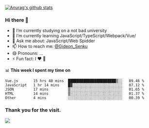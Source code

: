 [![Anurag's github stats](https://github-readme-stats.vercel.app/api?username=gideonsenku)](https://github.com/anuraghazra/github-readme-stats)
### Hi there 👋
- 🔭 I’m currently studying on a not bad university 
- 🌱 I’m currently learning JavaScript/TypeScript/Webpack/Vue/
- 💬 Ask me about: JavaScript/Web Spidder 
- 📫 How to reach me: [@Gideon_Senku](https://t.me/Gideon_Senku)
- 😄 Pronouns: ...
- ⚡ Fun fact: I ❤️ 🎵

📊 **This week I spent my time on**
<!--START_SECTION:waka-->
```text
Vue.js       15 hrs 40 mins  ██████████████████████▒░░   89.46 % 
JavaScript   1 hr 14 mins    █▓░░░░░░░░░░░░░░░░░░░░░░░   07.12 % 
JSON         17 mins         ▒░░░░░░░░░░░░░░░░░░░░░░░░   01.65 % 
HTML         14 mins         ▒░░░░░░░░░░░░░░░░░░░░░░░░   01.37 % 
Other        4 mins          ░░░░░░░░░░░░░░░░░░░░░░░░░   00.39 % 
```
<!--END_SECTION:waka-->


### Thank you for the visit.
![](http://profile-counter.glitch.me/gideonsenku/count.svg)
<!--
**GideonSenku/GideonSenku** is a ✨ _special_ ✨ repository because its `README.md` (this file) appears on your GitHub profile.

Here are some ideas to get you started:

- 🔭 I’m currently working on ...
- 🌱 I’m currently learning ...
- 👯 I’m looking to collaborate on ...
- 🤔 I’m looking for help with ...
- 💬 Ask me about ...
- 📫 How to reach me: ...
- 😄 Pronouns: ...
- ⚡ Fun fact: ...
-->
